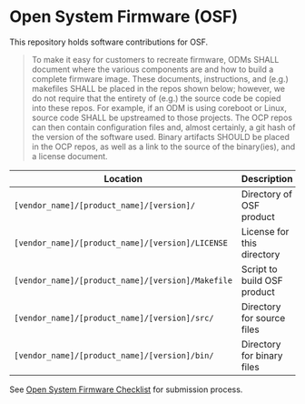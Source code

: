 # Open System Firmware (OSF)

This repository holds software contributions for OSF.

> To make it easy for customers to recreate firmware, ODMs SHALL document where
> the various components are and how to build a complete firmware image. These
> documents, instructions, and (e.g.) makefiles SHALL be placed in the repos
> shown below; however, we do not require that the entirety of (e.g.) the source
> code be copied into these repos. For example, if an ODM is using coreboot or
> Linux, source code SHALL be upstreamed to those projects. The OCP repos can
> then contain configuration files and, almost certainly, a git hash of the
> version of the software used. Binary artifacts SHOULD be placed in the OCP
> repos, as well as a link to the source of the binary(ies), and a license
> document.

| Location | Description |
| -------- | ----------- |
| `[vendor_name]/[product_name]/[version]/` | Directory of OSF product |
| `[vendor_name]/[product_name]/[version]/LICENSE` | License for this directory |
| `[vendor_name]/[product_name]/[version]/Makefile` | Script to build OSF product |
| `[vendor_name]/[product_name]/[version]/src/` | Directory for source files |
| `[vendor_name]/[product_name]/[version]/bin/` | Directory for binary files |

See [Open System Firmware Checklist](https://www.opencompute.org/wiki/Open_System_Firmware/Checklist) for
submission process.
